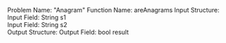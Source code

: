 Problem Name: "Anagram"
Function Name: areAnagrams
Input Structure:
Input Field: String s1   
Input Field: String s2   
Output Structure:
Output Field: bool result
